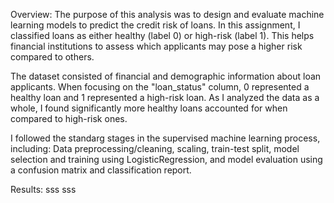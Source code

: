 Overview:
The purpose of this analysis was to design and evaluate machine learning models to predict the credit risk of loans. In this assignment, I classified loans as either healthy (label 0) or high-risk (label 1). This helps financial institutions to assess which applicants may pose a higher risk compared to others. 

The dataset consisted of financial and demographic information about loan applicants. When focusing on the "loan_status" column, 0 represented a healthy loan and 1 represented a high-risk loan. As I analyzed the data as a whole, I found significantly more healthy loans accounted for when compared to high-risk ones.

I followed the standarg stages in the supervised machine learning process, including:
Data preprocessing/cleaning,
scaling,
train-test split,
model selection and training using LogisticRegression, and
model evaluation using a confusion matrix and classification report.

Results:
sss
sss
